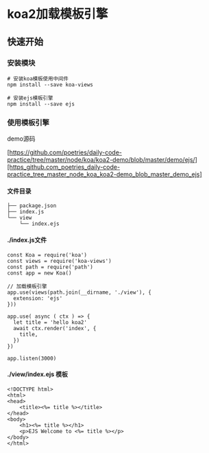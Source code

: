 #  koa2加载模板引擎 #

##  快速开始 ##

###  安装模块 ###

    # 安装koa模板使用中间件
    npm install --save koa-views
    
    # 安装ejs模板引擎
    npm install --save ejs

###  使用模板引擎 ###

demo源码

[https://github.com/poetries/daily-code-practice/tree/master/node/koa/koa2-demo/blob/master/demo/ejs/][https_github.com_poetries_daily-code-practice_tree_master_node_koa_koa2-demo_blob_master_demo_ejs]

####  文件目录 ####

    ├── package.json
    ├── index.js
    └── view
        └── index.ejs

####  ./index.js文件 ####

    const Koa = require('koa')
    const views = require('koa-views')
    const path = require('path')
    const app = new Koa()
    
    // 加载模板引擎
    app.use(views(path.join(__dirname, './view'), {
      extension: 'ejs'
    }))
    
    app.use( async ( ctx ) => {
      let title = 'hello koa2'
      await ctx.render('index', {
        title,
      })
    })
    
    app.listen(3000)

####  ./view/index.ejs 模板 ####

    <!DOCTYPE html>
    <html>
    <head>
        <title><%= title %></title>
    </head>
    <body>
        <h1><%= title %></h1>
        <p>EJS Welcome to <%= title %></p>
    </body>
    </html>


[https_github.com_poetries_daily-code-practice_tree_master_node_koa_koa2-demo_blob_master_demo_ejs]: https://github.com/poetries/daily-code-practice/tree/master/node/koa/koa2-demo/blob/master/demo/ejs/